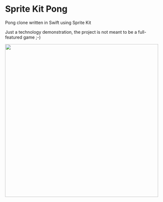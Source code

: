 # Sprite Kit Pong
Pong clone written in Swift using Sprite Kit

Just a technology demonstration, the project is not meant to be a full-featured game ;-)

<img src="https://s3.amazonaws.com/f.cl.ly/items/2c3F3Y3g2y3B3V1r0m0x/pong.png" width="500"/>
